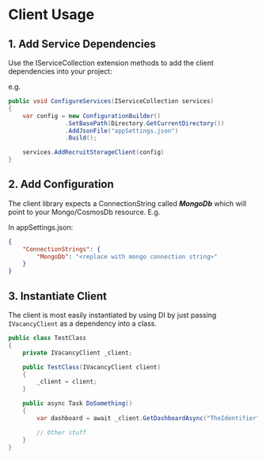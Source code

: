 # Client Usage

## 1. Add Service Dependencies

Use the IServiceCollection extension methods to add the client dependencies into your project:

e.g.

```csharp
public void ConfigureServices(IServiceCollection services)
{
    var config = new ConfigurationBuilder()
                .SetBasePath(Directory.GetCurrentDirectory())
                .AddJsonFile("appSettings.json")
                .Build();

    services.AddRecruitStorageClient(config)
}
```  

## 2. Add Configuration

The client library expects a ConnectionString called _**MongoDb**_ which will point to your Mongo/CosmosDb resource. E.g.

In appSettings.json:
```json
{
    "ConnectionStrings": {
        "MongoDb": "<replace with mongo connection string>"
    }
}
```

## 3. Instantiate Client

The client is most easily instantiated by using DI by just passing `IVacancyClient` as a dependency into a class.

```csharp
public class TestClass
{
    private IVacancyClient _client;

    public TestClass(IVacancyClient client)
    {
        _client = client;
    }

    public async Task DoSomething()
    {
        var dashboard = await _client.GetDashboardAsync("TheIdentifier");

        // Other stuff
    }
}
```